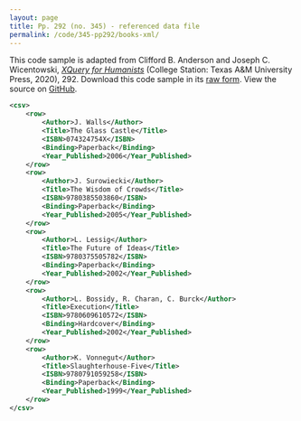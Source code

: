 ```yaml
---
layout: page
title: Pp. 292 (no. 345) - referenced data file
permalink: /code/345-pp292/books-xml/
---
```


This code sample is adapted from Clifford B. Anderson and Joseph C. Wicentowski, 
[_XQuery for Humanists_](/) (College Station: Texas A&M University Press, 2020), 292. 
Download this code sample in its [raw form](/code/345-pp292/books-xml/books.xml).
View the source on [GitHub](https://github.com/coding4humanists/xquery4humanists/blob/release/code/345-pp292/books-xml/books.xml).

```xml
<csv>
    <row>
        <Author>J. Walls</Author>
        <Title>The Glass Castle</Title>
        <ISBN>074324754X</ISBN>
        <Binding>Paperback</Binding>
        <Year_Published>2006</Year_Published>
    </row>
    <row>
        <Author>J. Surowiecki</Author>
        <Title>The Wisdom of Crowds</Title>
        <ISBN>9780385503860</ISBN>
        <Binding>Paperback</Binding>
        <Year_Published>2005</Year_Published>
    </row>
    <row>
        <Author>L. Lessig</Author>
        <Title>The Future of Ideas</Title>
        <ISBN>9780375505782</ISBN>
        <Binding>Paperback</Binding>
        <Year_Published>2002</Year_Published>
    </row>
    <row>
        <Author>L. Bossidy, R. Charan, C. Burck</Author>
        <Title>Execution</Title>
        <ISBN>9780609610572</ISBN>
        <Binding>Hardcover</Binding>
        <Year_Published>2002</Year_Published>
    </row>
    <row>
        <Author>K. Vonnegut</Author>
        <Title>Slaughterhouse-Five</Title>
        <ISBN>9780791059258</ISBN>
        <Binding>Paperback</Binding>
        <Year_Published>1999</Year_Published>
    </row>
</csv>
```
